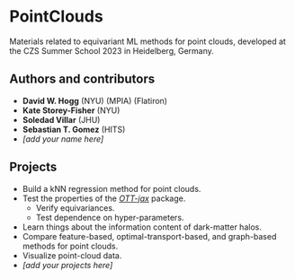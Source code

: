 # PointClouds
Materials related to equivariant ML methods for point clouds, developed at the CZS Summer School 2023 in Heidelberg, Germany.

## Authors and contributors
- **David W. Hogg** (NYU) (MPIA) (Flatiron)
- **Kate Storey-Fisher** (NYU)
- **Soledad Villar** (JHU)
- **Sebastian T. Gomez** (HITS)
- *[add your name here]*

## Projects
- Build a kNN regression method for point clouds.
- Test the properties of the [*OTT-jax*](https://ott-jax.readthedocs.io/en/latest/) package.
  - Verify equivariances.
  - Test dependence on hyper-parameters.
- Learn things about the information content of dark-matter halos.
- Compare feature-based, optimal-transport-based, and graph-based methods for point clouds.
- Visualize point-cloud data.
- *[add your projects here]*
